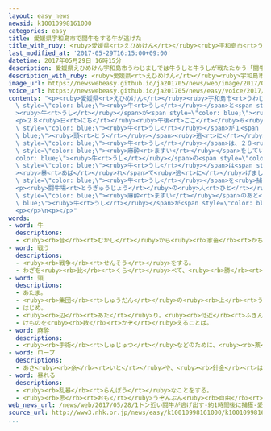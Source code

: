 ```yaml
---
layout: easy_news
newsid: k10010998161000
categories: easy
title: 愛媛県宇和島市で闘牛をする牛が逃げた
title_with_ruby: <ruby>愛媛県<rt>えひめけん</rt></ruby><ruby>宇和島市<rt>うわじまし</rt></ruby>で<ruby>闘牛<rt>とうぎゅう</rt></ruby>をする<ruby>牛<rt>うし</rt></ruby>が<ruby>逃<rt>に</rt></ruby>げた
last_modified_at: '2017-05-29T16:15:00+09:00'
datetime: 2017年05月29日 16時15分
description: 愛媛県えひめけん宇和島市うわじましでは牛うしと牛うしが戦たたかう「闘牛とうぎゅう」が昔むかしから盛さかんです。
description_with_ruby: <ruby>愛媛県<rt>えひめけん</rt></ruby><ruby>宇和島市<rt>うわじまし</rt></ruby>では<ruby>牛<rt>うし</rt></ruby>と<ruby>牛<rt>うし</rt></ruby>が<ruby>戦<rt>たたか</rt></ruby>う「<ruby>闘牛<rt>とうぎゅう</rt></ruby>」が<ruby>昔<rt>むかし</rt></ruby>から<ruby>盛<rt>さか</rt></ruby>んです。
image_url: https://newswebeasy.github.io/ja201705/news/web/image/2017/05/29/k10010998161000.jpg
voice_url: https://newswebeasy.github.io/ja201705/news/easy/voice/2017/05/29/k10010998161000.mp3
contents: "<p><ruby>愛媛県<rt>えひめけん</rt></ruby><ruby>宇和島市<rt>うわじまし</rt></ruby>では<span\
  \ style=\"color: blue;\"><ruby>牛<rt>うし</rt></ruby></span>と<span style=\"color: blue;\"\
  ><ruby>牛<rt>うし</rt></ruby></span>が<span style=\"color: blue;\"><ruby>戦<rt>たたか</rt></ruby>う</span>「<ruby>闘牛<rt>とうぎゅう</rt></ruby>」が<ruby>昔<rt>むかし</rt></ruby>から<ruby>盛<rt>さか</rt></ruby>んです。<ruby>市<rt>し</rt></ruby>には<ruby>闘牛<rt>とうぎゅう</rt></ruby>の<ruby>試合<rt>しあい</rt></ruby>をする<ruby>闘牛場<rt>とうぎゅうじょう</rt></ruby>もあります。</p>\n\
  <p>２８<ruby>日<rt>にち</rt></ruby><ruby>午後<rt>ごご</rt></ruby>６<ruby>時<rt>じ</rt></ruby>ごろ、この<ruby>闘牛場<rt>とうぎゅうじょう</rt></ruby>から<ruby>重<rt>おも</rt></ruby>さが８００ｋｇ〜９００ｋｇある<span\
  \ style=\"color: blue;\"><ruby>牛<rt>うし</rt></ruby></span>が１<span style=\"color:\
  \ blue;\"><ruby>頭<rt>とう</rt></ruby></span><ruby>逃<rt>に</rt></ruby>げました。</p>\n<p><ruby>逃<rt>に</rt></ruby>げた<span\
  \ style=\"color: blue;\"><ruby>牛<rt>うし</rt></ruby></span>は、２８<ruby>日<rt>にち</rt></ruby>の<ruby>試合<rt>しあい</rt></ruby>で<ruby>足<rt>あし</rt></ruby>にけがをしたため<span\
  \ style=\"color: blue;\"><ruby>麻酔<rt>ますい</rt></ruby></span>をしていました。そのあと<span style=\"\
  color: blue;\"><ruby>牛<rt>うし</rt></ruby></span>の<span style=\"color: blue;\">ロープ</span>を<ruby>人<rt>ひと</rt></ruby>が<ruby>持<rt>も</rt></ruby>っていましたが、<span\
  \ style=\"color: blue;\"><ruby>牛<rt>うし</rt></ruby></span>は<span style=\"color: blue;\"\
  ><ruby>暴<rt>あば</rt></ruby>れ</span>て<ruby>逃<rt>に</rt></ruby>げました。<ruby>逃<rt>に</rt></ruby>げてから１<ruby>時間<rt>じかん</rt></ruby>ぐらいあとに、<ruby>警察<rt>けいさつ</rt></ruby>などが<ruby>近<rt>ちか</rt></ruby>くの<ruby>道<rt>みち</rt></ruby>で<span\
  \ style=\"color: blue;\"><ruby>牛<rt>うし</rt></ruby></span>を<ruby>捕<rt>つか</rt></ruby>まえました。けがをした<ruby>人<rt>ひと</rt></ruby>はいませんでした。</p>\n\
  <p><ruby>闘牛場<rt>とうぎゅうじょう</rt></ruby>の<ruby>人<rt>ひと</rt></ruby>は「４０<ruby>年<rt>ねん</rt></ruby><ruby>以上<rt>いじょう</rt></ruby><ruby>闘牛<rt>とうぎゅう</rt></ruby>の<ruby>仕事<rt>しごと</rt></ruby>をしていますが、<span\
  \ style=\"color: blue;\"><ruby>麻酔<rt>ますい</rt></ruby></span>のあと<span style=\"color:\
  \ blue;\"><ruby>牛<rt>うし</rt></ruby></span>が<span style=\"color: blue;\"><ruby>暴<rt>あば</rt></ruby>れ</span>たのは<ruby>初<rt>はじ</rt></ruby>めてです」と<ruby>話<rt>はな</rt></ruby>しています。</p>\n\
  <p></p>\n<p></p>"
words:
- word: 牛
  descriptions:
  - <ruby><rb>昔</rb><rt>むかし</rt></ruby>から<ruby><rb>家畜</rb><rt>かちく</rt></ruby>として<ruby><rb>飼</rb><rt>か</rt></ruby>われてきた<ruby><rb>動物</rb><rt>どうぶつ</rt></ruby>。<ruby><rb>頭</rb><rt>あたま</rt></ruby>に<ruby><rb>二本</rb><rt>にほん</rt></ruby>の<ruby><rb>角</rb><rt>つの</rt></ruby>がある。<ruby><rb>食</rb><rt>た</rt></ruby>べた<ruby><rb>草</rb><rt>くさ</rt></ruby>を、あとで<ruby><rb>口</rb><rt>くち</rt></ruby>にもどして「<ruby><rb>反</rb><rt>はん</rt></ruby>すう」する。<ruby><rb>仕事</rb><rt>しごと</rt></ruby>に<ruby><rb>使</rb><rt>つか</rt></ruby>う<ruby><rb>役牛</rb><rt>えきぎゅう</rt></ruby>、<ruby><rb>乳</rb><rt>ちち</rt></ruby>をしぼる<ruby><rb>乳牛</rb><rt>にゅうぎゅう</rt></ruby>、<ruby><rb>肉</rb><rt>にく</rt></ruby>をとる<ruby><rb>肉牛</rb><rt>にくぎゅう</rt></ruby>などがいる。
- word: 戦う
  descriptions:
  - <ruby><rb>戦争</rb><rt>せんそう</rt></ruby>をする。
  - わざを<ruby><rb>比</rb><rt>くら</rt></ruby>べて、<ruby><rb>勝</rb><rt>か</rt></ruby>ち<ruby><rb>負</rb><rt>ま</rt></ruby>けを<ruby><rb>決</rb><rt>き</rt></ruby>める。
- word: 頭
  descriptions:
  - あたま。
  - <ruby><rb>集団</rb><rt>しゅうだん</rt></ruby>の<ruby><rb>上</rb><rt>うえ</rt></ruby>に<ruby><rb>立</rb><rt>た</rt></ruby>つ<ruby><rb>者</rb><rt>もの</rt></ruby>。
  - はじめ。
  - <ruby><rb>辺</rb><rt>あた</rt></ruby>り。<ruby><rb>付近</rb><rt>ふきん</rt></ruby>。
  - けものを<ruby><rb>数</rb><rt>かぞ</rt></ruby>えることば。
- word: 麻酔
  descriptions:
  - <ruby><rb>手術</rb><rt>しゅじゅつ</rt></ruby>などのために、<ruby><rb>薬</rb><rt>くすり</rt></ruby>を<ruby><rb>使</rb><rt>つか</rt></ruby>って、<ruby><rb>体</rb><rt>からだ</rt></ruby>に<ruby><rb>感</rb><rt>かん</rt></ruby>じる<ruby><rb>痛</rb><rt>いた</rt></ruby>みを、<ruby><rb>一時</rb><rt>いちじ</rt></ruby>なくすこと。
- word: ロープ
  descriptions:
  - あさ<ruby><rb>糸</rb><rt>いと</rt></ruby>や、<ruby><rb>針金</rb><rt>はりがね</rt></ruby>などを<ruby><rb>太</rb><rt>ふと</rt></ruby>くよった<ruby><rb>丈夫</rb><rt>じょうぶ</rt></ruby>なつな。
- word: 暴れる
  descriptions:
  - <ruby><rb>乱暴</rb><rt>らんぼう</rt></ruby>なことをする。
  - <ruby><rb>思</rb><rt>おも</rt></ruby>うぞんぶん<ruby><rb>自由</rb><rt>じゆう</rt></ruby>なことをする。
web_news_url: /news/web/2017/05/28/1トン近い闘牛が逃げ出す-約1時間後に捕獲-愛媛-宇和島/
source_url: http://www3.nhk.or.jp/news/easy/k10010998161000/k10010998161000.html
...
```

